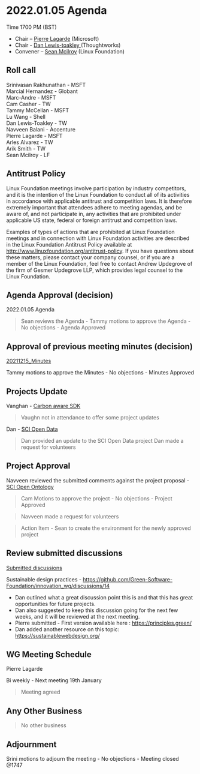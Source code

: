 # 2022.01.05 Agenda
Time 1700 PM (BST)

- Chair – [Pierre Lagarde](https://www.linkedin.com/in/pierlag/) (Microsoft) 
- Chair - [Dan Lewis-toakley ](https://www.linkedin.com/in/danlewistoakley/) (Thoughtworks)
- Convener – [Sean Mcilroy](https://www.linkedin.com/in/sean-mcilroy-bb3b5548/) (Linux Foundation)
  
## Roll call 

Srinivasan Rakhunathan - MSFT <br>
Marcial Hernandez - Globant<br>
Marc-Andre - MSFT<br>
Cam Casher - TW<br>
Tammy McCellan - MSFT<br>
Lu Wang - Shell<br>
Dan Lewis-Toakley - TW<br>
Navveen Balani - Accenture<br>
Pierre Lagarde - MSFT<br>
Arles Alvarez - TW<br>
Arik Smith - TW<br>
Sean Mcilroy - LF<br>
  
## Antitrust Policy
Linux Foundation meetings involve participation by industry competitors, and it is the intention of the Linux Foundation to conduct 
all of its activities in accordance with applicable antitrust and competition laws. 
It is therefore extremely important that attendees adhere to meeting agendas, and be aware of, and not participate in, any activities 
that are prohibited under applicable US state, federal or foreign antitrust and competition laws.

Examples of types of actions that are prohibited at Linux Foundation meetings and in connection with Linux Foundation activities are 
described in the Linux Foundation Antitrust Policy available at http://www.linuxfoundation.org/antitrust-policy. 
If you have questions about these matters, please contact your company counsel, or if you are a member of the Linux Foundation, 
feel free to contact Andrew Updegrove of the firm of Gesmer Updegrove LLP, which provides legal counsel to the Linux Foundation.
  
## Agenda Approval (decision) 
2022.01.05 Agenda

> Sean reviews the Agenda - Tammy motions to approve the Agenda - No objections - Agenda Approved
  
## Approval of previous meeting minutes (decision)
[20211215_Minutes](https://github.com/Green-Software-Foundation/innovation_wg/blob/main/Agenda_Minutes/20211215_minutes.md)

Tammy motions to approve the Minutes - No objections - Minutes Approved

## Projects Update

Vanghan - [Carbon aware SDK](https://github.com/Green-Software-Foundation/carbon-aware-sdk)
> Vaughn not in attendance to offer some project updates

Dan - [SCI Open Data](https://github.com/Green-Software-Foundation/sci-data)

> Dan provided an update to the SCI Open Data project
> Dan made a request for volunteers

## Project Approval

Navveen reviewed the submitted comments against the project proposal - [SCI Open Ontology](https://docs.google.com/document/d/1nVwxhlJ03j1TfgVy3KA0Tr_GSxqWkl59wMToDA_oTrQ/edit?usp=sharing)

> Cam Motions to approve the project - No objections - Project Approved

> Navveen made a request for volunteers

> Action Item - Sean to create the environment for the newly approved project

## Review submitted discussions

[Submitted discussions](https://github.com/Green-Software-Foundation/innovation_wg/discussions)

Sustainable design practices - https://github.com/Green-Software-Foundation/innovation_wg/discussions/14

- Dan outlined what a great discussion point this is and that this has great opportunities for future projects.
- Dan also suggested to keep this discussion going for the next few weeks, and it will be reviewed at the next meeting. 
- Pierre submitted - First version available here : https://principles.green/
- Dan added another resource on this topic: https://sustainablewebdesign.org/

## WG Meeting Schedule
Pierre Lagarde

Bi weekly - Next meeting 19th January
> Meeting agreed

## Any Other Business

> No other business

## Adjournment
Srini motions to adjourn the meeting - No objections - Meeting closed @1747


